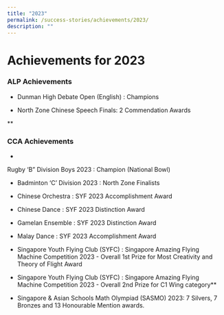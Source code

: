 ```yaml
---
title: "2023"
permalink: /success-stories/achievements/2023/
description: ""
---
```

# **Achievements for 2023**

### ALP Achievements


*   Dunman High Debate Open (English) : Champions
    
*   North Zone Chinese Speech Finals: 2 Commendation Awards
    

**

### CCA Achievements
*
Rugby ‘B” Division Boys 2023 : Champion (National Bowl)
    
*   Badminton ‘C’ Division 2023 : North Zone Finalists
    
*   Chinese Orchestra : SYF 2023 Accomplishment Award
    
*   Chinese Dance : SYF 2023 Distinction Award
    
*   Gamelan Ensemble : SYF 2023 Distinction Award
    
*   Malay Dance : SYF 2023 Accomplishment Award
    
*   Singapore Youth Flying Club (SYFC) : Singapore Amazing Flying Machine Competition 2023 - Overall 1st Prize for Most Creativity and Theory of Flight Award 
    
*   Singapore Youth Flying Club (SYFC) : Singapore Amazing Flying Machine Competition 2023 - Overall 2nd Prize for C1 Wing category**

*   Singapore & Asian Schools Math Olympiad (SASMO) 2023: 7 Silvers, 7 Bronzes and 13 Honourable Mention awards.